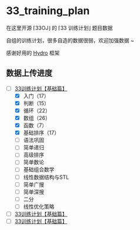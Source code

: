 # 33_training_plan

在这里开源 ⌈33OJ⌋ 的 ⌈33 训练计划⌋ 题目数据

自组的训练计划，很多自造的数据很弱，欢迎加强数据 ~

感谢好用的 [Hydro](https://github.com/hydro-dev/Hydro) 框架 


## 数据上传进度

- [ ] [33训练计划【基础篇】](http://oj.33dai.cn/training/63240d4ea11217d4d6434e08)
  - [x] 入门（17）
  - [x] 判断（15）
  - [x] 循环（22）
  - [x] 数组（26）
  - [x] 函数（7）
  - [x] 基础排序（17）
  - [ ] 语法巩固
  - [ ] 简单递归
  - [ ] 高级排序
  - [ ] 简单数论
  - [ ] 基础组合数学
  - [ ] 线性数据结构与STL
  - [ ] 简单广搜
  - [ ] 简单深搜
  - [ ] 二分
  - [ ] 线性优化策略
- [ ] [33训练计划【基础篇】](http://oj.33dai.cn/training/63240d4ea11217d4d6434e08)
- [ ] [33训练计划【基础篇】](http://oj.33dai.cn/training/63240d4ea11217d4d6434e08)
